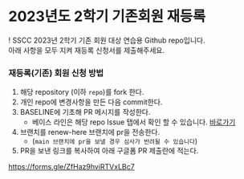 # 2023년도 2학기 기존회원 재등록
!
SSCC 2023년 2학기 기존 회원 대상 연습용 Github repo입니다.  
아래 사항을 모두 지켜 재등록 신청서를 제출해주세요.


### 재등록(기존) 회원 신청 방법
1. 해당 repository (이하 `repo`)를 fork 한다.
2. 개인 repo에 변경사항을 만든 다음 commit한다.
3. BASELINE에 기초해 PR 메시지를 작성한다.
   - 베이스 라인은 해당 repo Issue 탭에서 확인 할 수 있습니다. [바로가기](https://github.com/SoongSilComputingClub/2023-2-existing-member-renew/issues/1)
4. 브랜치를 renew-here 브랜치에 pr을 전송한다.
   - (`main 브랜치에 pr을 보낼 경우 심사가 반려될 수 있습니다`)
5. PR을 보낸 링크를 복사하여 아래 구글폼 PR 제출란에 적는다.

https://forms.gle/ZfHaz9hviRTVxLBc7
